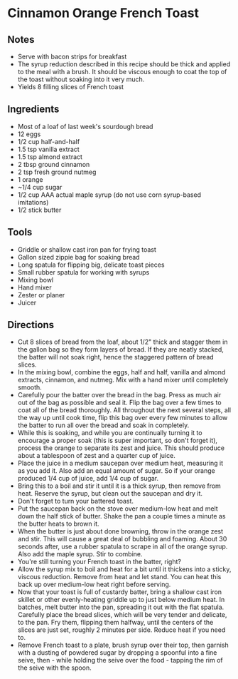 # Cinnamon Orange French Toast

## Notes
* Serve with bacon strips for breakfast
* The syrup reduction described in this recipe should be thick and applied to
  the meal with a brush. It should be viscous enough to coat the top of the
  toast without soaking into it very much.
* Yields 8 filling slices of French toast

## Ingredients
* Most of a loaf of last week's sourdough bread
* 12 eggs
* 1/2 cup half-and-half
* 1.5 tsp vanilla extract
* 1.5 tsp almond extract
* 2 tbsp ground cinnamon
* 2 tsp fresh ground nutmeg
* 1 orange
* ~1/4 cup sugar
* 1/2 cup AAA actual maple syrup (do not use corn syrup-based imitations)
* 1/2 stick butter

## Tools
* Griddle or shallow cast iron pan for frying toast
* Gallon sized zippie bag for soaking bread
* Long spatula for flipping big, delicate toast pieces
* Small rubber spatula for working with syrups
* Mixing bowl
* Hand mixer
* Zester or planer
* Juicer

## Directions
* Cut 8 slices of bread from the loaf, about 1/2" thick and stagger them in the
  gallon bag so they form layers of bread. If they are neatly stacked, the
  batter will not soak right, hence the staggered pattern of bread slices.
* In the mixing bowl, combine the eggs, half and half, vanilla and almond
  extracts, cinnamon, and nutmeg. Mix with a hand mixer until completely smooth.
* Carefully pour the batter over the bread in the bag. Press as much air out of
  the bag as possible and seal it. Flip the bag over a few times to coat all of
  the bread thoroughly. All throughout the next several steps, all the way up
  until cook time, flip this bag over every few minutes to allow the batter to
  run all over the bread and soak in completely.
* While this is soaking, and while you are continually turning it to encourage
  a proper soak (this is super important, so don't forget it), process the
  orange to separate its zest and juice. This should produce about a tablespoon
  of zest and a quarter cup of juice.
* Place the juice in a medium saucepan over medium heat, measuring it as you add
  it. Also add an equal amount of sugar. So if your orange produced 1/4 cup of
  juice, add 1/4 cup of sugar.
* Bring this to a boil and stir it until it is a thick syrup, then remove from
  heat. Reserve the syrup, but clean out the saucepan and dry it.
* Don't forget to turn your battered toast.
* Put the saucepan back on the stove over medium-low heat and melt down the
  half stick of butter. Shake the pan a couple times a minute as the butter heats
  to brown it.
* When the butter is just about done browning, throw in the orange zest and stir.
  This will cause a great deal of bubbling and foaming. About 30 seconds after,
  use a rubber spatula to scrape in all of the orange syrup. Also add the maple
  syrup. Stir to combine.
* You're still turning your French toast in the batter, right?
* Allow the syrup mix to boil and heat for a bit until it thickens into a sticky,
  viscous reduction. Remove from heat and let stand. You can heat this back up
  over medium-low heat right before serving.
* Now that your toast is full of custardy batter, bring a shallow cast iron
  skillet or other evenly-heating griddle up to just below medium heat. In
  batches, melt butter into the pan, spreading it out with the flat spatula.
  Carefully place the bread slices, which will be very tender and delicate, to
  the pan. Fry them, flipping them halfway, until the centers of the slices are
  just set, roughly 2 minutes per side. Reduce heat if you need to.
* Remove French toast to a plate, brush syrup over their top, then garnish with
  a dusting of powdered sugar by dropping a spoonful into a fine seive, then -
  while holding the seive over the food - tapping the rim of the seive with the
  spoon.

